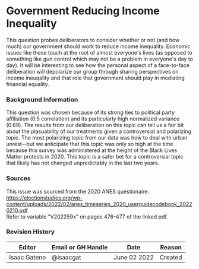 # Government Reducing Income Inequality

This question probes deliberators to consider whether or not (and how much) our government should work to reduce income inequality.
Economic issues like these touch at the root of almost everyone's lives (as opposed to something like gun control which may not be a problem in everyone's day to day).
It will be interesting to see how the personal aspect of a face-to-face deliberation will depolarize our group through sharing perspectives on income ineuqality and that role that government should play in mediating financial equality. 

### Background Information

This question was chosen because of its strong ties to political party affiliation (0.5 correlation) and its particularly high normalized variance (0.69).
The results from our deliberation on this topic can tell us a fair bit about the plasuability of our treatments given a controversial and polarizing topic.
The most polarizing topic from our data was how to deal with urban unrest--but we anticipate that this topic was only so high at the time because this survey was administered at the height of the Black Lives Matter protests in 2020.
This topic is a safer bet for a controversial topic that likely has not changed unpredictably in the last two years. 

### Sources
This issue was sourced from the 2020 ANES questionaire:  
https://electionstudies.org/wp-content/uploads/2022/02/anes_timeseries_2020_userguidecodebook_20220210.pdf  
Refer to variable "V202259x" on pages 476-477 of the linked pdf. 

### Revision History
| Editor           | Email or GH Handle | Date          | Reason  |
| ---------------- | ------------------ | ------------- | ------- |
| Isaac Gateno     | @isaacgat          | June 02 2022  | Created |
